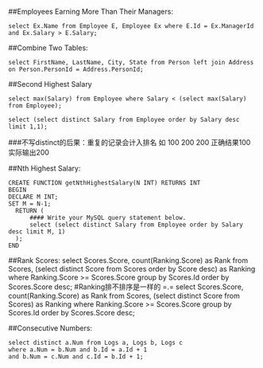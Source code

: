 ##Employees Earning More Than Their Managers:

    select Ex.Name from Employee E, Employee Ex where E.Id = Ex.ManagerId and Ex.Salary > E.Salary;

##Combine Two Tables:

    select FirstName, LastName, City, State from Person left join Address on Person.PersonId = Address.PersonId;

##Second Highest Salary

    select max(Salary) from Employee where Salary < (select max(Salary) from Employee);

    select (select distinct Salary from Employee order by Salary desc limit 1,1);

###不写distinct的后果：重复的记录会计入排名 如 100 200 200 正确结果100 实际输出200

##Nth Highest Salary:

    CREATE FUNCTION getNthHighestSalary(N INT) RETURNS INT
    BEGIN
    DECLARE M INT;
    SET M = N-1;
      RETURN (
          #### Write your MySQL query statement below.
          select (select distinct Salary from Employee order by Salary desc limit M, 1)
      );
    END

##Rank Scores: 
    select Scores.Score, count(Ranking.Score) as Rank 
    from Scores, (select distinct Score from Scores order by Score desc) as Ranking 
    where Ranking.Score >= Scores.Score  group by Scores.Id order by Scores.Score desc;
    #Ranking排不排序是一样的 =.=
    select Scores.Score, count(Ranking.Score) as Rank 
    from Scores, (select distinct Score from Scores) as Ranking 
    where Ranking.Score >= Scores.Score  group by Scores.Id order by Scores.Score desc;


##Consecutive Numbers:

    select distinct a.Num from Logs a, Logs b, Logs c 
    where a.Num = b.Num and b.Id = a.Id + 1 
    and b.Num = c.Num and c.Id = b.Id + 1;